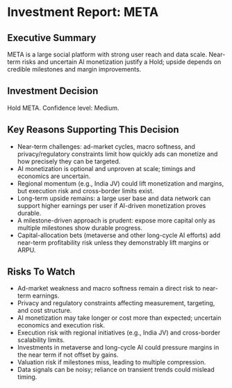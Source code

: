 # Investment Report: META
## Executive Summary
META is a large social platform with strong user reach and data scale. Near-term risks and uncertain AI monetization justify a Hold; upside depends on credible milestones and margin improvements.
## Investment Decision
Hold META. Confidence level: Medium.
## Key Reasons Supporting This Decision
- Near-term challenges: ad-market cycles, macro softness, and privacy/regulatory constraints limit how quickly ads can monetize and how precisely they can be targeted.
- AI monetization is optional and unproven at scale; timings and economics are uncertain.
- Regional momentum (e.g., India JV) could lift monetization and margins, but execution risk and cross-border limits exist.
- Long-term upside remains: a large user base and data network can support higher earnings per user if AI-driven monetization proves durable.
- A milestone-driven approach is prudent: expose more capital only as multiple milestones show durable progress.
- Capital-allocation bets (metaverse and other long-cycle AI efforts) add near-term profitability risk unless they demonstrably lift margins or ARPU.
## Risks To Watch
- Ad-market weakness and macro softness remain a direct risk to near-term earnings.
- Privacy and regulatory constraints affecting measurement, targeting, and cost structure.
- AI monetization may take longer or cost more than expected; uncertain economics and execution risk.
- Execution risk with regional initiatives (e.g., India JV) and cross-border scalability limits.
- Investments in metaverse and long-cycle AI could pressure margins in the near term if not offset by gains.
- Valuation risk if milestones miss, leading to multiple compression.
- Data signals can be noisy; reliance on transient trends could mislead timing.